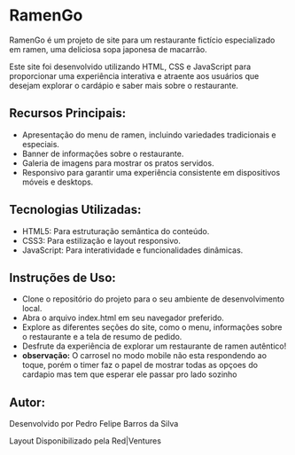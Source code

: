 <h1>RamenGo</h1>

<p>RamenGo é um projeto de site para um restaurante fictício especializado em ramen, uma deliciosa sopa japonesa de macarrão.</p> 
<p>Este site foi desenvolvido utilizando HTML, CSS e JavaScript para proporcionar uma experiência interativa e atraente aos usuários que desejam explorar o cardápio e saber mais sobre o restaurante.</p>
<h2>Recursos Principais:</h2>

<ul>
<li>Apresentação do menu de ramen, incluindo variedades tradicionais e especiais.</li>
<li>Banner de informações sobre o restaurante.</li>
<li>Galeria de imagens para mostrar os pratos servidos.</li>
<li>Responsivo para garantir uma experiência consistente em dispositivos móveis e desktops.</li>
</ul>

<h2>Tecnologias Utilizadas:</h2>
<ul>
<li>HTML5: Para estruturação semântica do conteúdo.</li>
<li>CSS3: Para estilização e layout responsivo.</li>
<li>JavaScript: Para interatividade e funcionalidades dinâmicas.</li>
</ul>

<h2>Instruções de Uso:</h2>
<ul>
<li>Clone o repositório do projeto para o seu ambiente de desenvolvimento local.</li>
<li>Abra o arquivo index.html em seu navegador preferido.</li>
<li>Explore as diferentes seções do site, como o menu, informações sobre o restaurante e a tela de resumo de pedido.</li>
<li>Desfrute da experiência de explorar um restaurante de ramen autêntico!</li>
<li><b>observação:</b> O carrosel no modo mobile não esta respondendo ao toque, porém o timer faz o papel de mostrar todas as opçoes do cardapio mas tem que esperar ele passar pro lado sozinho </li>
</ul>

<h2>Autor:</h2>

<p>Desenvolvido por Pedro Felipe Barros da Silva</p>
<p>Layout Disponibilizado pela Red|Ventures</p>
